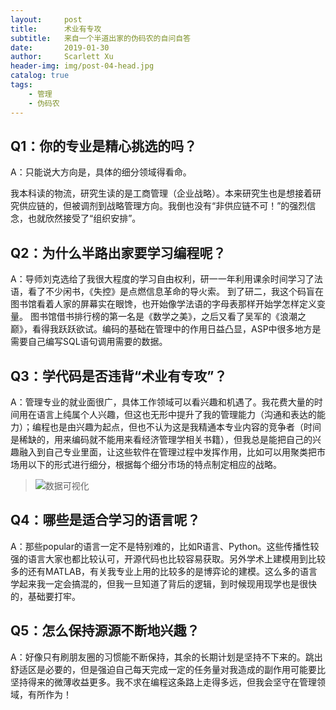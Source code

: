 ```yaml
---
layout:     post
title:      术业有专攻
subtitle:   来自一个半道出家的伪码农的自问自答
date:       2019-01-30
author:     Scarlett Xu
header-img: img/post-04-head.jpg
catalog: true
tags:
    - 管理
    - 伪码农
---
```



## Q1：你的专业是精心挑选的吗？

A：只能说大方向是，具体的细分领域得看命。

我本科读的物流，研究生读的是工商管理（企业战略）。本来研究生也是想接着研究供应链的，但被调剂到战略管理方向。我倒也没有“非供应链不可！”的强烈信念，也就欣然接受了“组织安排”。


## Q2：为什么半路出家要学习编程呢？

A：导师刘克选给了我很大程度的学习自由权利，研一一年利用课余时间学习了法语，看了不少闲书，《失控》是点燃信息革命的导火索。
到了研二，我这个码盲在图书馆看着人家的屏幕实在眼馋，也开始像学法语的字母表那样开始学怎样定义变量。
图书馆借书排行榜的第一名是《数学之美》，之后又看了吴军的《浪潮之巅》，看得我跃跃欲试。编码的基础在管理中的作用日益凸显，ASP中很多地方是需要自己编写SQL语句调用需要的数据。

## Q3：学代码是否违背“术业有专攻”？

A：管理专业的就业面很广，具体工作领域可以看兴趣和机遇了。我花费大量的时间用在语言上纯属个人兴趣，但这也无形中提升了我的管理能力（沟通和表达的能力）；编程也是由兴趣为起点，但也不认为这是我精通本专业内容的竞争者（时间是稀缺的，用来编码就不能用来看经济管理学相关书籍），但我总是能把自己的兴趣融入到自己专业里面，让这些软件在管理过程中发挥作用，比如可以用聚类把市场用以下的形式进行细分，根据每个细分市场的特点制定相应的战略。
> ![数据可视化](https:/ScarlettXuH.github.io/img/post-05-01.jpg)

## Q4：哪些是适合学习的语言呢？

A：那些popular的语言一定不是特别难的，比如R语言、Python。这些传播性较强的语言大家也都比较认可，开源代码也比较容易获取。另外学术上建模用到比较多的还有MATLAB，有关我专业上用的比较多的是博弈论的建模。这么多的语言学起来我一定会搞混的，但我一旦知道了背后的逻辑，到时候现用现学也是很快的，基础要打牢。

## Q5：怎么保持源源不断地兴趣？

A：好像只有刷朋友圈的习惯能不断保持，其余的长期计划是坚持不下来的。跳出舒适区是必要的，但是强迫自己每天完成一定的任务量对我造成的副作用可能要比坚持得来的微薄收益更多。我不求在编程这条路上走得多远，但我会坚守在管理领域，有所作为！



